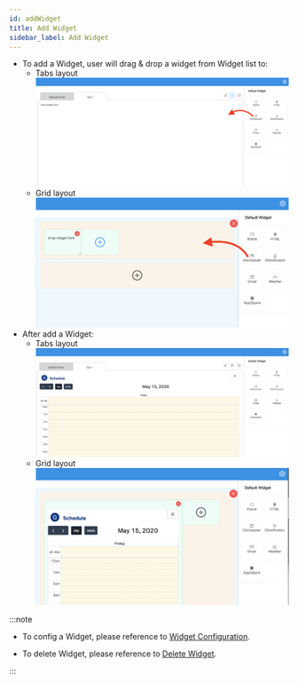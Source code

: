 ```yaml
---
id: addWidget
title: Add Widget
sidebar_label: Add Widget
---
```


- To add a Widget, user will drag & drop a widget from Widget list to:
  - Tabs layout
  ![](../../static/img/docs/widgetManagement/add-widget-on-tabs.png)
  - Grid layout
  ![](../../static/img/docs/widgetManagement/add-widget-on-grid.png)
- After add a Widget:
  - Tabs layout
  ![](../../static/img/docs/widgetManagement/after-add-widget-on-tabs.png)
  - Grid layout
  ![](../../static/img/docs/widgetManagement/after-add-widget-on-grid.png)

:::note

- To config a Widget, please reference to [Widget Configuration](configWidget).

- To delete Widget, please reference to [Delete Widget](deleteWidget).

:::